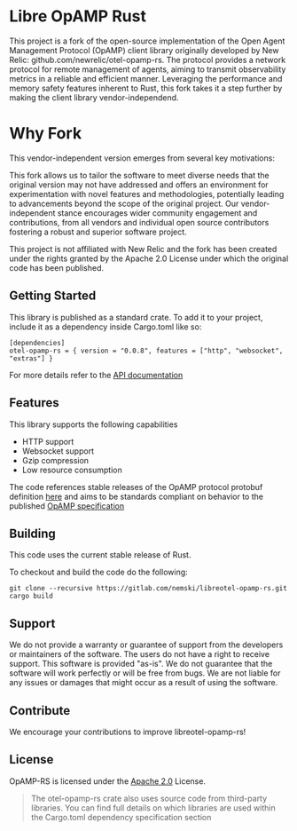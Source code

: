 # Libre OpAMP Rust

This project is a fork of the open-source implementation of the Open Agent Management Protocol (OpAMP) client library originally developed by New Relic: github.com/newrelic/otel-opamp-rs. The protocol provides a network protocol for remote management of agents, aiming to transmit observability metrics in a reliable and efficient manner. Leveraging the performance and memory safety features inherent to Rust, this fork takes it a step further by making the client library vendor-independend.

 # Why Fork

This vendor-independent version emerges from several key motivations:

This fork allows us to tailor the software to meet diverse needs that the original version may not have addressed and offers an environment for experimentation with novel features and methodologies, potentially leading to advancements beyond the scope of the original project.
Our vendor-independent stance encourages wider community engagement and contributions, from all vendors and individual open source contributors fostering a robust and superior software project.

This project is not affiliated with New Relic and the fork has been created under the rights granted by the Apache 2.0 License under which the original code has been published.

## Getting Started

 This library is published as a standard crate. To add it to your project, include it as a dependency inside Cargo.toml like so:
```
[dependencies]
otel-opamp-rs = { version = "0.0.8", features = ["http", "websocket", "extras"] }
```

For more details refer to the [API documentation](https://docs.rs/otel-opamp-rs/latest/otel_opamp_rs/)
## Features

This library supports the following capabilities
 - HTTP support
 - Websocket support
 - Gzip compression
 - Low resource consumption

The code references stable releases of the OpAMP protocol protobuf definition [here](https://github.com/open-telemetry/opamp-spec) and aims to be standards compliant on behavior to the published [OpAMP specification](https://github.com/open-telemetry/opamp-spec/blob/main/specification.md)

## Building

This code uses the current stable release of Rust.

To checkout and build the code do the following:
```
git clone --recursive https://gitlab.com/nemski/libreotel-opamp-rs.git
cargo build
```

## Support

We do not provide a warranty or guarantee of support from the developers or maintainers of the software. The users do not have a right to receive support. This software is provided "as-is".
We do not guarantee that the software will work perfectly or will be free from bugs. We are not liable for any issues or damages that might occur as a result of using the software.

## Contribute

We encourage your contributions to improve libreotel-opamp-rs! 


## License
OpAMP-RS is licensed under the [Apache 2.0](http://apache.org/licenses/LICENSE-2.0.txt) License.
> The otel-opamp-rs crate also uses source code from third-party libraries. You can find full details on which libraries are used within the Cargo.toml dependency specification section
